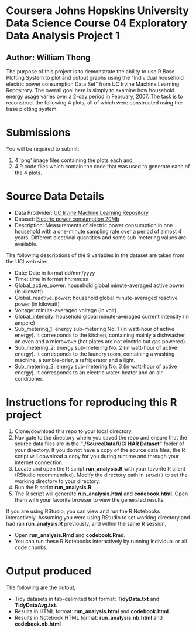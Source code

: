 # Coursera Johns Hopskins University Data Science Course 04 Exploratory Data Analysis Project 1
## Author:  William Thong

The purpose of this project is to demonstrate the ability to use R Base Plotting System to plot and output graphs using the “Individual household electric power consumption Data Set” from UC Irvine Machine Learning Repository.  The overall goal here is simply to examine how household energy usage varies over a 2-day period in February, 2007.  The task is to reconstruct the following 4 plots, all of which were constructed using the base plotting system.    

# Submissions
You will be required to submit:    

1. 4 'png' image files containing the plots each and,    
2. 4 R code files which contain the code that was used to generate each of the 4 plots.    

# Source Data Details    

* Data Prodvider: [UC Irvine Machine Learning Repository](http://archive.ics.uci.edu/ml/)
* Dataset: [Electric power consumption 20Mb](https://d396qusza40orc.cloudfront.net/exdata%2Fdata%2Fhousehold_power_consumption.zip)
* Description: Measurements of electric power consumption in one household with a one-minute sampling rate over a period of almost 4 years. Different electrical quantities and some sub-metering values are available.     

The following descriptions of the 9 variables in the dataset are taken from the UCI web site:     

* Date: Date in format dd/mm/yyyy     
* Time: time in format hh:mm:ss
* Global_active_power: household global minute-averaged active power (in kilowatt)
* Global_reactive_power: household global minute-averaged reactive power (in kilowatt)
* Voltage: minute-averaged voltage (in volt)
* Global_intensity: household global minute-averaged current intensity (in ampere)
* Sub_metering_1: energy sub-metering No. 1 (in watt-hour of active energy). It corresponds to the kitchen, containing mainly a dishwasher, an oven and a microwave (hot plates are not electric but gas powered).
* Sub_metering_2: energy sub-metering No. 2 (in watt-hour of active energy). It corresponds to the laundry room, containing a washing-machine, a tumble-drier, a refrigerator and a light.
* Sub_metering_3: energy sub-metering No. 3 (in watt-hour of active energy). It corresponds to an electric water-heater and an air-conditioner.

# Instructions for reproducing this R project

1. Clone/download this repo to your local directory.  
2. Navigate to the directory where you saved the repo and ensure that the source data files are in the **"./SourceData/UCI HAR Dataset"** folder of your directory. If you do not have a copy of the source data files, the R script will download a copy for you during runtime and through your internet connection.   
3. Locate and open the R script **run_analysis.R** with your favorite R client (RStudio recommended). Modify the directory path in ```setwd()``` to set the working directory to your directory.  
4. Run the R script **run_analysis.R**.  
5. The R script will generate **run_analysis.html** and **codebook.html**.  Open them with your favorite browser to view the generated results.  

If you are using RStudio, you can view and run the R Notebooks interactively.  Assuming you were using RStudio to set working directory and had ran **run_analysis.R** previously, and within the same R session,

- Open **run_analysis.Rmd** and **codebook.Rmd**.
- You can run these R Notebooks interactively by running individual or all code chunks.

# Output produced
The following are the output,

* Tidy datasets in tab-delimited text format:  **TidyData.txt** and **TidyDataAvg.txt**.  
* Results in HTML format:  **run_analysis.html** and **codebook.html**.
* Results in Notebook HTML format:  **run_analysis.nb.html** and **codebook.nb.html**






